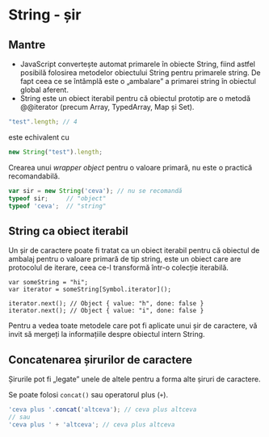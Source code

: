 # String - șir

## Mantre

- JavaScript convertește automat primarele în obiecte String, fiind astfel posibilă folosirea metodelor obiectului String pentru primarele string. De fapt ceea ce se întâmplă este o „ambalare” a primarei string în obiectul global aferent.
- String este un obiect iterabil pentru că obiectul prototip are o metodă @@iterator (precum Array, TypedArray, Map și Set).

```javascript
"test".length; // 4
```

este echivalent cu

```javascript
new String("test").length;
```

Crearea unui *wrapper object* pentru o valoare primară, nu este o practică recomandabilă.

```javascript
var sir = new String('ceva'); // nu se recomandă
typeof sir;     // "object"
typeof 'ceva';  // "string"
```

## String ca obiect iterabil

Un șir de caractere poate fi tratat ca un obiect iterabil pentru că obiectul de ambalaj pentru o valoare primară de tip string, este un obiect care are protocolul de iterare, ceea ce-l transformă într-o colecție iterabilă. 

```javescript
var someString = "hi";
var iterator = someString[Symbol.iterator]();

iterator.next(); // Object { value: "h", done: false }
iterator.next(); // Object { value: "i", done: false }
```

Pentru a vedea toate metodele care pot fi aplicate unui șir de caractere, vă invit să mergeți la informațiile despre obiectul intern String.

## Concatenarea șirurilor de caractere

Șirurile pot fi „legate” unele de altele pentru a forma alte șiruri de caractere.

Se poate folosi `concat()` sau operatorul plus (`+`).

```javascript
'ceva plus '.concat('altceva'); // ceva plus altceva
// sau
'ceva plus ' + 'altceva'; // ceva plus altceva
```
